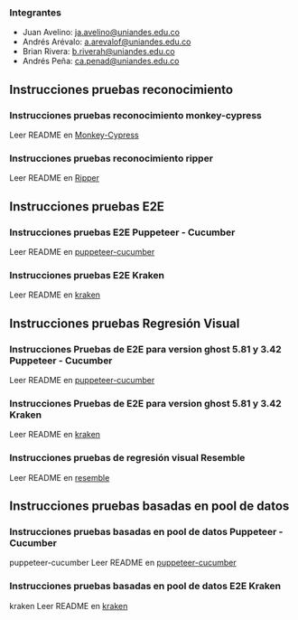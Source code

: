 ### Integrantes

- Juan Avelino: ja.avelino@uniandes.edu.co
- Andrés Arévalo: a.arevalof@uniandes.edu.co
- Brian Rivera: b.riverah@uniandes.edu.co
- Andrés Peña: ca.penad@uniandes.edu.co

## Instrucciones pruebas reconocimiento

### Instrucciones pruebas reconocimiento monkey-cypress

Leer README en [Monkey-Cypress](https://github.com/MISW4103-PA-202410/estrategia-ghost-consolidada/blob/main/Pruebas%20de%20reconocimiento/monkey-cypress/README.md)


### Instrucciones pruebas reconocimiento ripper

Leer README en [Ripper](https://github.com/MISW4103-PA-202410/estrategia-ghost-consolidada/tree/main/Pruebas%20de%20reconocimiento/Rippupet%20-%20Ripper)

## Instrucciones pruebas E2E 

### Instrucciones pruebas E2E Puppeteer - Cucumber

Leer README en [puppeteer-cucumber](https://github.com/MISW4103-PA-202410/estrategia-ghost-consolidada/blob/main/Pruebas%20e2e/puppeteer-cucumber/README.md)

### Instrucciones pruebas E2E Kraken

Leer README en [kraken](https://github.com/MISW4103-PA-202410/estrategia-ghost-consolidada/blob/main/Pruebas%20E2E/kraken/README.md)


## Instrucciones pruebas Regresión Visual
### Instrucciones Pruebas de E2E para version ghost 5.81 y 3.42 Puppeteer - Cucumber

Leer README en [puppeteer-cucumber]()

### Instrucciones Pruebas de E2E para version ghost 5.81 y 3.42 Kraken

Leer README en [kraken](https://github.com/MISW4103-PA-202410/estrategia-ghost-consolidada/blob/main/Pruebas%20regresi%C3%B3n%20visual/kraken/README.md)

### Instrucciones pruebas de regresión visual Resemble

Leer README en [resemble](https://github.com/MISW4103-PA-202410/estrategia-ghost-consolidada/blob/main/Pruebas%20regresi%C3%B3n%20visual/resemble/README.md)


## Instrucciones pruebas basadas en pool de datos

### Instrucciones pruebas basadas en pool de datos Puppeteer - Cucumber
puppeteer-cucumber
Leer README en [puppeteer-cucumber](https://github.com/MISW4103-PA-202410/estrategia-ghost-consolidada/blob/main/Pruebas%20e2e/puppeteer-cucumber/README.md)

### Instrucciones pruebas basadas en pool de datos E2E Kraken
kraken
Leer README en [kraken](https://github.com/MISW4103-PA-202410/estrategia-ghost-consolidada/blob/main/Validaci%C3%B3n%20de%20datos/kraken-cucumber-validacion-datos/README.md)

